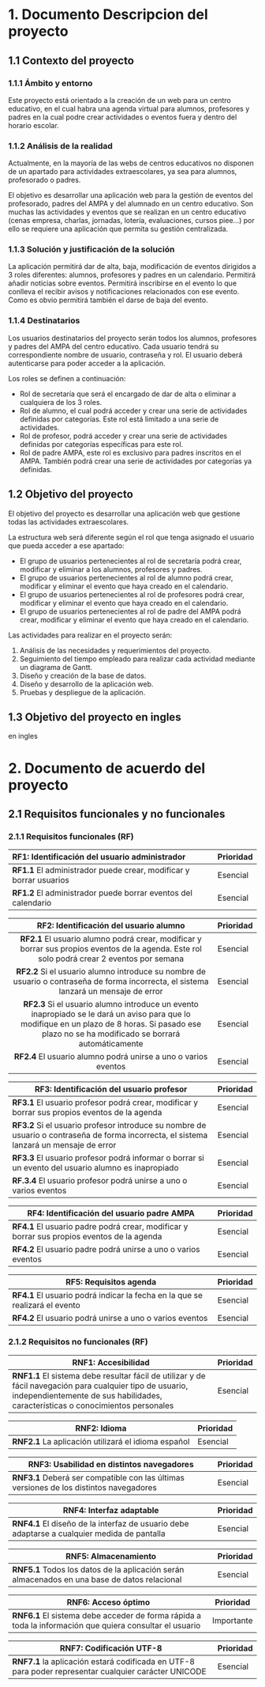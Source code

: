 # 1. Documento Descripcion del proyecto
## 1.1 Contexto del proyecto

### 1.1.1 Ámbito y entorno
Este proyecto está orientado a la creación de un web para un centro educativo, en el cual habra una agenda virtual para alumnos, profesores y padres en la cual podre crear actividades o eventos fuera y dentro del horario escolar.

### 1.1.2 Análisis de la realidad
Actualmente, en la mayoría de las webs de centros educativos no disponen de un apartado para actividades extraescolares, ya sea para alumnos, profesorado o padres.

El objetivo es desarrollar una aplicación web para la gestión de eventos del profesorado, padres del AMPA y del alumnado en un centro educativo. Son muchas las actividades y eventos que se realizan en un centro educativo (cenas empresa, charlas, jornadas, lotería, evaluaciones, cursos piee...) por ello se requiere una aplicación que permita su gestión centralizada.

### 1.1.3 Solución y justificación de la solución 
La aplicación permitirá dar de alta, baja, modificación de eventos dirigidos a 3 roles diferentes: alumnos, profesores y padres en un calendario. Permitirá añadir noticias sobre eventos. Permitirá inscribirse en el evento lo que conlleva el recibir avisos y notificaciones relacionados con ese evento. Como es obvio permitirá también el darse de baja del evento.

### 1.1.4 Destinatarios
Los usuarios destinatarios del proyecto serán todos los alumnos, profesores y padres del AMPA del centro educativo. Cada usuario tendrá su correspondiente nombre de usuario, contraseña y rol. El usuario deberá autenticarse para poder acceder a la aplicación.

Los roles se definen a continuación:
  - Rol de secretaría que será el encargado de dar de alta o eliminar a cualquiera de los 3 roles.
  - Rol de alumno, el cual podrá acceder y crear una serie de actividades definidas por categorías. Este rol está limitado a una serie de actividades. 
  - Rol de profesor, podrá acceder y crear una serie de actividades definidas por categorías específicas para este rol.
  - Rol de padre AMPA, este rol es exclusivo para padres inscritos en el AMPA. También podrá crear una serie de actividades por categorías ya definidas.

## 1.2 Objetivo del proyecto
El objetivo del proyecto es desarrollar una aplicación web que gestione todas las actividades extraescolares.

La estructura web será diferente según el rol que tenga asignado el usuario que pueda acceder a ese apartado:
  - El grupo de usuarios pertenecientes al rol de secretaría podrá crear, modificar y eliminar a los alumnos, profesores y padres.
  - El grupo de usuarios pertenecientes al rol de alumno podrá crear, modificar y eliminar el evento que haya creado en el calendario. 
  - El grupo de usuarios pertenecientes al rol de profesores podrá crear, modificar y eliminar el evento que haya creado en el calendario. 
  - El grupo de usuarios pertenecientes al rol de padre del AMPA podrá crear, modificar y eliminar el evento que haya creado en el calendario.

Las actividades para realizar en el proyecto serán:

  1. Análisis de las necesidades y requerimientos del proyecto.
  2. Seguimiento del tiempo empleado para realizar cada actividad mediante un diagrama de Gantt.
  3. Diseño y creación de la base de datos.
  4. Diseño y desarrollo de la aplicación web.
  5. Pruebas y despliegue de la aplicación.

## 1.3 Objetivo del proyecto en ingles
en ingles

# 2. Documento de acuerdo del proyecto
## 2.1 Requisitos funcionales y no funcionales
### 2.1.1 Requisitos funcionales (RF)

| RF1: Identificación del usuario administrador | Prioridad |
| :------------ | :------------- |
| **RF1.1** El administrador puede crear, modificar y borrar usuarios | Esencial |
| **RF1.2** El administrador puede borrar eventos del calendario | Esencial |

RF2: Identificación del usuario alumno | Prioridad
:------------: | :-------------
**RF2.1** El usuario alumno podrá crear, modificar y borrar sus propios eventos de la agenda. Este rol solo podrá crear 2 eventos por semana | Esencial
**RF2.2** Si el usuario alumno introduce su nombre de usuario o contraseña de forma incorrecta, el sistema lanzará un mensaje de error | Esencial
**RF2.3** Si el usuario alumno introduce un evento inapropiado se le dará un aviso para que lo modifique en un plazo de 8 horas. Si pasado ese plazo no se ha modificado se borrará automáticamente | Esencial
**RF2.4** El usuario alumno podrá unirse a uno o varios eventos | Esencial

RF3: Identificación del usuario profesor | Prioridad
------------ | -------------
**RF3.1** El usuario profesor podrá crear, modificar y borrar sus propios eventos de la agenda | Esencial
**RF3.2** Si el usuario profesor introduce su nombre de usuario o contraseña de forma incorrecta, el sistema lanzará un mensaje de error | Esencial
**RF3.3** El usuario profesor podrá informar o borrar si un evento del usuario alumno es inapropiado | Esencial
**RF.3.4** El usuario profesor podrá unirse a uno o varios eventos | Esencial

RF4: Identificación del usuario padre AMPA | Prioridad
------------ | -------------
**RF4.1** El usuario padre podrá crear, modificar y borrar sus propios eventos de la agenda | Esencial
**RF4.2** El usuario padre podrá unirse a uno o varios eventos | Esencial

RF5: Requisitos agenda | Prioridad
------------ | -------------
**RF4.1** El usuario podrá indicar la fecha en la que se realizará el evento | Esencial
**RF4.2** El usuario podrá unirse a uno o varios eventos | Esencial

### 2.1.2 Requisitos no funcionales (RF)

RNF1: Accesibilidad | Prioridad
------------ | -------------
**RNF1.1** El sistema debe resultar fácil de utilizar y de fácil navegación para cualquier tipo de usuario, independientemente de sus habilidades, características o conocimientos personales | Esencial

RNF2: Idioma | Prioridad
------------ | -------------
**RNF2.1** La aplicación utilizará el idioma español | Esencial

RNF3: Usabilidad en distintos navegadores | Prioridad
------------ | -------------
**RNF3.1** Deberá ser compatible con las últimas versiones de los distintos navegadores | Esencial

RNF4: Interfaz adaptable | Prioridad
------------ | -------------
**RNF4.1** El diseño de la interfaz de usuario debe adaptarse a cualquier medida de pantalla | Esencial

RNF5: Almacenamiento | Prioridad
------------ | -------------
**RNF5.1** Todos los datos de la aplicación serán almacenados en una base de datos relacional | Esencial

RNF6: Acceso óptimo | Prioridad
------------ | -------------
**RNF6.1** El sistema debe acceder de forma rápida a toda la información que quiera consultar el usuario | Importante

RNF7: Codificación UTF-8 | Prioridad
------ | ------
**RNF7.1** la aplicación estará codificada en UTF-8 para poder representar cualquier carácter UNICODE | Esencial





